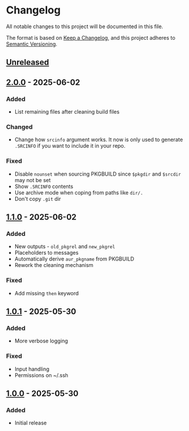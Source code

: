 # Changelog

All notable changes to this project will be documented in this file.

The format is based on [Keep a Changelog](https://keepachangelog.com/en/1.0.0/), and this project
adheres to [Semantic Versioning](https://semver.org/spec/v2.0.0.html).

## [Unreleased]

## [2.0.0] - 2025-06-02

### Added

- List remaining files after cleaning build files

### Changed

- Change how `srcinfo` argument works. It now is only used to generate `.SRCINFO` if you want to
  include it in your repo.

### Fixed

- Disable `nounset` when sourcing PKGBUILD since `$pkgdir` and `$srcdir` may not be set
- Show `.SRCINFO` contents
- Use archive mode when coping from paths like `dir/.`
- Don't copy `.git` dir

## [1.1.0] - 2025-06-02

### Added

- New outputs - `old_pkgrel` and `new_pkgrel`
- Placeholders to messages
- Automatically derive `aur_pkgname` from PKGBUILD
- Rework the cleaning mechanism

### Fixed

- Add missing `then` keyword

## [1.0.1] - 2025-05-30

### Added

- More verbose logging

### Fixed

- Input handling
- Permissions on ~/.ssh

## [1.0.0] - 2025-05-30

### Added

- Initial release

[Unreleased]: https://github.com/kamack38/pkgbuild-update/compare/v2.0.0...HEAD
[2.0.0]: https://github.com/kamack38/pkgbuild-update/releases/tag/v2.0.0
[1.1.0]: https://github.com/kamack38/pkgbuild-update/releases/tag/v1.1.0
[1.0.1]: https://github.com/kamack38/pkgbuild-update/releases/tag/v1.0.1
[1.0.0]: https://github.com/kamack38/pkgbuild-update/releases/tag/v1.0.0
